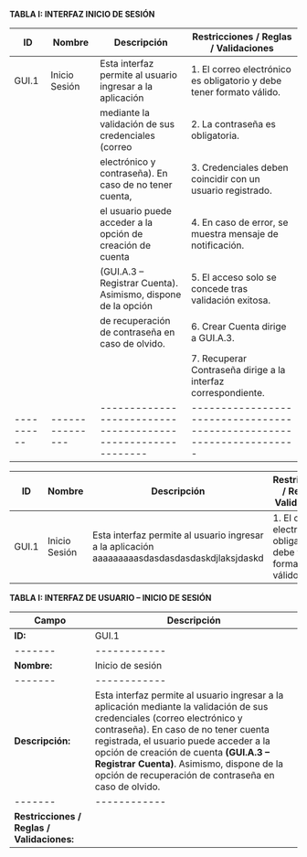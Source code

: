 **TABLA I: INTERFAZ INICIO DE SESIÓN**

| ID        | Nombre         | Descripción                                                | Restricciones / Reglas / Validaciones                               |
| ----------| ---------------|------------------------------------------------------------|---------------------------------------------------------------------|
| GUI.1     | Inicio Sesión  |Esta interfaz permite al usuario ingresar a la aplicación   | 1. El correo electrónico es obligatorio y debe tener formato válido.|
|           |                |mediante la validación de sus credenciales (correo          | 2. La contraseña es obligatoria.                                    |
|           |                |electrónico y contraseña). En caso de no tener cuenta,      | 3. Credenciales deben coincidir con un usuario registrado.          |
|           |                |el usuario puede acceder a la opción de creación de cuenta  | 4. En caso de error, se muestra mensaje de notificación.            |
|           |                |(GUI.A.3 – Registrar Cuenta). Asimismo, dispone de la opción| 5. El acceso solo se concede tras validación exitosa.               |
|           |                |de recuperación de contraseña en caso de olvido.            | 6. Crear Cuenta dirige a GUI.A.3.                                   |
|           |                |                                                            | 7. Recuperar Contraseña dirige a la interfaz correspondiente.       |
| ----------| ---------------|------------------------------------------------------------|---------------------------------------------------------------------|




| ID        | Nombre         | Descripción                                                | Restricciones / Reglas / Validaciones                               |
| ----------| ---------------|------------------------------------------------------------|---------------------------------------------------------------------|
| GUI.1     | Inicio Sesión  |Esta interfaz permite al usuario ingresar a la aplicación aaaaaaaaasdasdasdasdaskdjlaksjdaskd  | 1. El correo electrónico es obligatorio y debe tener formato válido.|



**TABLA I: INTERFAZ DE USUARIO – INICIO DE SESIÓN**

| Campo | Descripción|
|-------|------------|
| **ID:** | GUI.1|
|-------|------------|
| **Nombre:** | Inicio de sesión|
|-------|------------|
| **Descripción:** |Esta interfaz permite al usuario ingresar a la aplicación mediante la validación de sus credenciales (correo electrónico y contraseña). En caso de no tener cuenta registrada, el usuario puede acceder a la opción de creación de cuenta **(GUI.A.3 – Registrar Cuenta)**. Asimismo, dispone de la opción de recuperación de contraseña en caso de olvido.|
|-------|------------|
| **Restricciones / Reglas / Validaciones:**| | 1. El correo electrónico es obligatorio y debe tener formato válido.<br><br>2. La contraseña es obligatoria.<br><br>3. Credenciales deben coincidir con un usuario registrado.<br><br>4. En caso de error, se muestra mensaje de notificación.<br><br>5. El acceso solo se concede tras validación exitosa.<br><br>6. *Crear Cuenta* dirige a GUI.A.3.<br><br>7. *Recuperar Contraseña* dirige a la interfaz correspondiente. |

